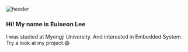 ![header](https://capsule-render.vercel.app/api?type=waving&color=0:BC0000,100:000000&text=WELLCOME&fontAlign=25&fontAlignY=30&height=150&fontColor=663333&fontSize=70)
### Hi! My name is Euiseon Lee
I was studied at Myongji University.
And interested in Embedded System.
Try a look at my project.😄

<!--
**EuiSeonLEE/EuiSeonLEE** is a ✨ _special_ ✨ repository because its `README.md` (this file) appears on your GitHub profile.

Here are some ideas to get you started:

- 🔭 I’m currently working on ...
- 🌱 I’m currently learning ...
- 👯 I’m looking to collaborate on ...
- 🤔 I’m looking for help with ...
- 💬 Ask me about ...
- 📫 How to reach me: ...
- 😄 Pronouns: ...
- ⚡ Fun fact: ...
-->
